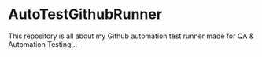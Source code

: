 # AutoTestGithubRunner
This repository is all about my Github automation test runner made for QA &amp; Automation Testing...

